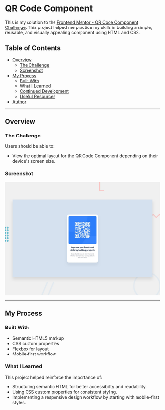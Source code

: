 # QR Code Component

This is my solution to the [Frontend Mentor - QR Code Component Challenge](https://www.frontendmentor.io/challenges/qr-code-component-iux_sIO_H). This project helped me practice my skills in building a simple, reusable, and visually appealing component using HTML and CSS.

## Table of Contents

- [Overview](#overview)
  - [The Challenge](#the-challenge)
  - [Screenshot](#screenshot)
- [My Process](#my-process)
  - [Built With](#built-with)
  - [What I Learned](#what-i-learned)
  - [Continued Development](#continued-development)
  - [Useful Resources](#useful-resources)
- [Author](#author)

---

## Overview

### The Challenge

Users should be able to:

- View the optimal layout for the QR Code Component depending on their device's screen size.

### Screenshot

![Desktop Screenshot](preview.jpg)

---

## My Process

### Built With

- Semantic HTML5 markup
- CSS custom properties
- Flexbox for layout
- Mobile-first workflow

### What I Learned

This project helped reinforce the importance of:

- Structuring semantic HTML for better accessibility and readability.
- Using CSS custom properties for consistent styling.
- Implementing a responsive design workflow by starting with mobile-first styles.

